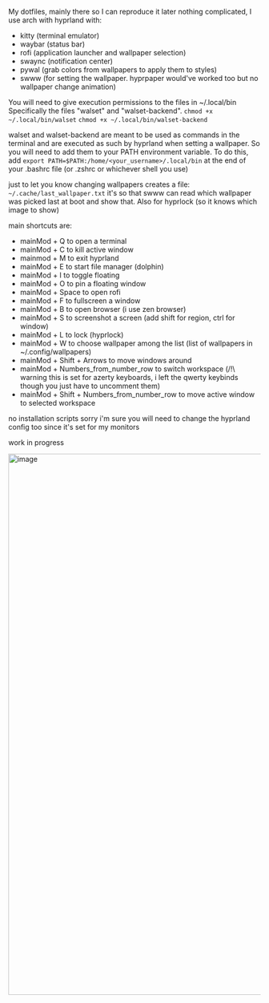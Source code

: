 My dotfiles, mainly there so I can reproduce it later
nothing complicated, I use arch with hyprland with:
- kitty (terminal emulator)
- waybar (status bar)
- rofi (application launcher and wallpaper selection)
- swaync (notification center)
- pywal (grab colors from wallpapers to apply them to styles)
- swww (for setting the wallpaper. hyprpaper would've worked too but no wallpaper change animation)

You will need to give execution permissions to the files in ~/.local/bin
Specifically the files "walset" and "walset-backend".
`chmod +x ~/.local/bin/walset`
`chmod +x ~/.local/bin/walset-backend`

walset and walset-backend are meant to be used as commands in the terminal and are executed as such by hyprland when setting a wallpaper. So you will need to add them to your PATH environment variable.
To do this, add `export PATH=$PATH:/home/<your_username>/.local/bin` at the end of your .bashrc file (or .zshrc or whichever shell you use)

just to let you know changing wallpapers creates a file: `~/.cache/last_wallpaper.txt`
it's so that swww can read which wallpaper was picked last at boot and show that. Also for hyprlock (so it knows which image to show)

main shortcuts are:
- mainMod + Q to open a terminal
- mainMod + C to kill active window
- mainmod + M to exit hyprland
- mainMod + E to start file manager (dolphin)
- mainMod + I to toggle floating
- mainMod + O to pin a floating window
- mainMod + Space to open rofi
- mainMod + F to fullscreen a window
- mainMod + B to open browser (i use zen browser)
- mainMod + S to screenshot a screen (add shift for region, ctrl for window)
- mainMod + L to lock (hyprlock)
- mainMod + W to choose wallpaper among the list (list of wallpapers in ~/.config/wallpapers)
- mainMod + Shift + Arrows to move windows around
- mainMod + Numbers_from_number_row to switch workspace (/!\ warning this is set for azerty keyboards, i left the qwerty keybinds though you just have to uncomment them)
- mainMod + Shift + Numbers_from_number_row to move active window to selected workspace

no installation scripts sorry i'm sure you will need to change the hyprland config too since it's set for my monitors

work in progress

<img width="1920" height="1080" alt="image" src="https://github.com/user-attachments/assets/e29f1fe9-0a81-42e1-ba27-22eba8cc7fd7" />

